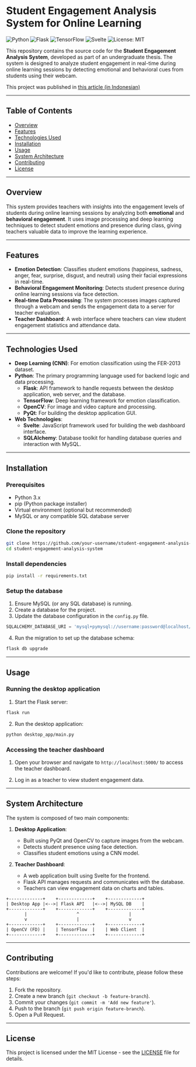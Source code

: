 
# Student Engagement Analysis System for Online Learning

![Python](https://img.shields.io/badge/Python-3.8%2B-blue)
![Flask](https://img.shields.io/badge/Flask-v2.0.0-black)
![TensorFlow](https://img.shields.io/badge/TensorFlow-2.x-orange)
![Svelte](https://img.shields.io/badge/Svelte-3-red)
![License: MIT](https://img.shields.io/badge/License-MIT-green)

This repository contains the source code for the **Student Engagement Analysis System**, developed as part of an undergraduate thesis. The system is designed to analyze student engagement in real-time during online learning sessions by detecting emotional and behavioral cues from students using their webcam.

This project was published in [this article (in Indonesian)](https://jurnalelektro.petra.ac.id/index.php/elk/article/view/25888/20824)

---

## Table of Contents

- [Overview](#overview)
- [Features](#features)
- [Technologies Used](#technologies-used)
- [Installation](#installation)
- [Usage](#usage)
- [System Architecture](#system-architecture)
- [Contributing](#contributing)
- [License](#license)

---

## Overview

This system provides teachers with insights into the engagement levels of students during online learning sessions by analyzing both **emotional** and **behavioral engagement**. It uses image processing and deep learning techniques to detect student emotions and presence during class, giving teachers valuable data to improve the learning experience.

---

## Features

- **Emotion Detection**: Classifies student emotions (happiness, sadness, anger, fear, surprise, disgust, and neutral) using their facial expressions in real-time.
- **Behavioral Engagement Monitoring**: Detects student presence during online learning sessions via face detection.
- **Real-time Data Processing**: The system processes images captured through a webcam and sends the engagement data to a server for teacher evaluation.
- **Teacher Dashboard**: A web interface where teachers can view student engagement statistics and attendance data.

---

## Technologies Used

- **Deep Learning (CNN)**: For emotion classification using the FER-2013 dataset.
- **Python**: The primary programming language used for backend logic and data processing.
  - **Flask**: API framework to handle requests between the desktop application, web server, and the database.
  - **TensorFlow**: Deep learning framework for emotion classification.
  - **OpenCV**: For image and video capture and processing.
  - **PyQt**: For building the desktop application GUI.
- **Web Technologies**:
  - **Svelte**: JavaScript framework used for building the web dashboard interface.
  - **SQLAlchemy**: Database toolkit for handling database queries and interaction with MySQL.

---

## Installation

### Prerequisites

- Python 3.x
- pip (Python package installer)
- Virtual environment (optional but recommended)
- MySQL or any compatible SQL database server

### Clone the repository

```bash
git clone https://github.com/your-username/student-engagement-analysis-system.git
cd student-engagement-analysis-system
```

### Install dependencies

```bash
pip install -r requirements.txt
```

### Setup the database

1. Ensure MySQL (or any SQL database) is running.
2. Create a database for the project.
3. Update the database configuration in the `config.py` file.

```python
SQLALCHEMY_DATABASE_URI = 'mysql+pymysql://username:password@localhost/db_name'
```

4. Run the migration to set up the database schema:

```bash
flask db upgrade
```

---

## Usage

### Running the desktop application

1. Start the Flask server:

```bash
flask run
```

2. Run the desktop application:

```bash
python desktop_app/main.py
```

### Accessing the teacher dashboard

1. Open your browser and navigate to `http://localhost:5000/` to access the teacher dashboard.

2. Log in as a teacher to view student engagement data.

---

## System Architecture

The system is composed of two main components:

1. **Desktop Application**:
   - Built using PyQt and OpenCV to capture images from the webcam.
   - Detects student presence using face detection.
   - Classifies student emotions using a CNN model.

2. **Teacher Dashboard**:
   - A web application built using Svelte for the frontend.
   - Flask API manages requests and communicates with the database.
   - Teachers can view engagement data on charts and tables.

```plaintext
+-------------+    +-------------+    +-------------+
| Desktop App |<-->| Flask API   |<-->| MySQL DB    |
+-------------+    +-------------+    +-------------+
       |                   ^                   |
       v                   |                   v
+-------------+    +-------------+    +-------------+
| OpenCV (FD) |    | TensorFlow  |    | Web Client  |
+-------------+    +-------------+    +-------------+
```

---

## Contributing

Contributions are welcome! If you'd like to contribute, please follow these steps:

1. Fork the repository.
2. Create a new branch (`git checkout -b feature-branch`).
3. Commit your changes (`git commit -m 'Add new feature'`).
4. Push to the branch (`git push origin feature-branch`).
5. Open a Pull Request.

---

## License

This project is licensed under the MIT License - see the [LICENSE](LICENSE) file for details.
